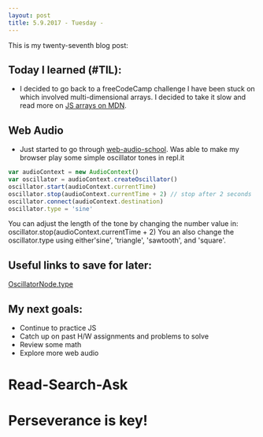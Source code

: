```yaml
---
layout: post
title: 5.9.2017 - Tuesday - 
---
```


This is my twenty-seventh blog post:

## Today I learned (#TIL):   

- I decided to go back to a freeCodeCamp challenge I have been stuck on which involved multi-dimensional arrays.  I decided to take it slow and read more on [JS arrays on MDN](https://developer.mozilla.org/en-US/docs/Web/JavaScript/Reference/Global_Objects/Array).


## Web Audio

- Just started to go through [web-audio-school](https://mmckegg.github.io/web-audio-school/).  Was able to make my browser play some simple oscillator tones in repl.it

```javascript
var audioContext = new AudioContext()
var oscillator = audioContext.createOscillator()
oscillator.start(audioContext.currentTime)
oscillator.stop(audioContext.currentTime + 2) // stop after 2 seconds
oscillator.connect(audioContext.destination)
oscillator.type = 'sine'
```
You can adjust the length of the tone by changing the number value in:   oscillator.stop(audioContext.currentTime + 2) 
You an also change the oscillator.type using either'sine', 'triangle', 'sawtooth', and 'square'.



## Useful links to save for later:

[OscillatorNode.type](https://developer.mozilla.org/en-US/docs/Web/API/OscillatorNode/type)

## My next goals:

- Continue to practice JS
- Catch up on past H/W assignments and problems to solve
- Review some math
- Explore more web audio


# Read-Search-Ask

# Perseverance is key!








